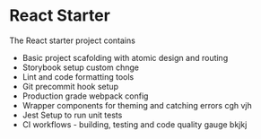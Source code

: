 # React Starter 

The React starter project contains 

* Basic project scafolding with atomic design and routing
* Storybook setup
custom chnge
* Lint and code formatting tools 
* Git precommit hook setup
* Production grade webpack config
* Wrapper components for theming and catching errors
cgh vjh
* Jest Setup to run unit tests
* CI workflows - building, testing and code quality gauge
bkjkj
